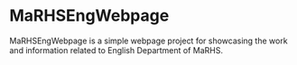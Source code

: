 # MaRHSEngWebpage
MaRHSEngWebpage is a simple webpage project for showcasing the work and information related to English Department of MaRHS.
